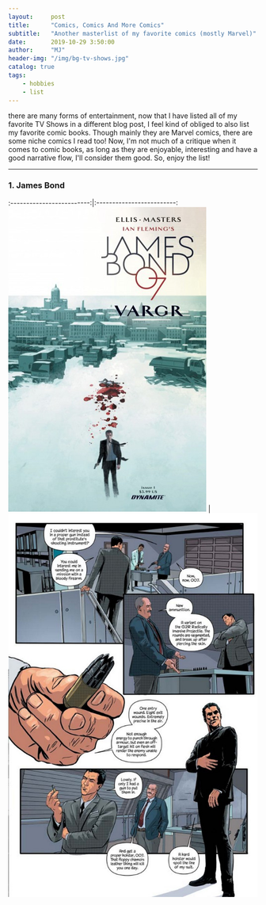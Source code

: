 ```yaml
---
layout:     post
title:      "Comics, Comics And More Comics"
subtitle:   "Another masterlist of my favorite comics (mostly Marvel)"
date:       2019-10-29 3:50:00
author:     "MJ"
header-img: "/img/bg-tv-shows.jpg"
catalog: true
tags:
    - hobbies
    - list
---
```

there are many forms of entertainment, now that I have listed all of my favorite TV Shows in a different blog post, I feel kind of obliged to also list my favorite comic books. Though mainly they are Marvel comics, there are some niche comics I read too! Now, I'm not much of a critique when it comes to comic books, as long as they are enjoyable, interesting and have a good narrative flow, I'll consider them good. So, enjoy the list!

---

### 1. James Bond 
:-------------------------:|:-------------------------:
![](/img/in-post/post-comics/jamesbond1.jpg) |   ![](/img/in-post/post-comics/jamesbond2.jpg)